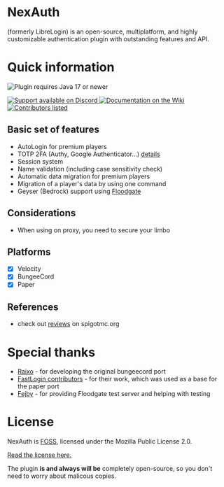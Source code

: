 
# NexAuth

(formerly LibreLogin) is an open-source, multiplatform, and highly customizable authentication plugin with outstanding features and API.

# Quick information

<img src="https://img.shields.io/badge/Java%20version-%2017+-blue?style=for-the-badge&logo=java&logoColor=white"
alt="Plugin requires Java 17 or newer"></img>

<a href="https://discord.gg/HP3CSfCv2v">
<img src="https://img.shields.io/badge/Discord-%20SUPPORT-blue?style=for-the-badge&logo=discord&logoColor=white" 
alt="Support available on Discord"></img>
</a>
<a href="https://github.com/xreatlabs/NexAuth/wiki">
<img src="https://img.shields.io/badge/Documentation-555555?style=for-the-badge&logo=wikipedia" alt="Documentation on the Wiki"></img>
</a>

<a href="https://github.com/xreatlabs/NexAuth/graphs/contributors">
<img src="https://img.shields.io/badge/Contributors-Credits-blue?style=for-the-badge" 
alt="Contributors listed"></img>
</a>

## Basic set of features

- AutoLogin for premium players
- TOTP 2FA (Authy, Google Authenticator...) [details](https://github.com/xreatlabs/NexAuth/wiki/2FA)
- Session system
- Name validation (including case sensitivity check)
- Automatic data migration for premium players
- Migration of a player's data by using one command
- Geyser (Bedrock) support using [Floodgate](https://github.com/xreatlabs/NexAuth/wiki/Floodgate)

## Considerations

- When using on proxy, you need to secure your limbo

## Platforms

- [x] Velocity
- [x] BungeeCord
- [x] Paper

## References

- check out [reviews](https://www.spigotmc.org/resources/nexauth-authorization-plugin-automatic-login-2fa.101040/reviews) on spigotmc.org  

# Special thanks

- [Raixo](https://github.com/RAIXOCZ) - for developing the original bungeecord port
- [FastLogin contributors](https://github.com/games647/FastLogin) - for their work, which was used as a base for the
  paper port
- [Fejby](https://github.com/Fejby) - for providing Floodgate test server and helping with testing

# License

NexAuth is [FOSS](https://en.wikipedia.org/wiki/Free_and_open-source_software), licensed under the Mozilla Public License 2.0.

[Read the license here.](https://github.com/xreatlabs/NexAuth/blob/master/LICENSE)

The plugin **is and always will be** completely open-source, so you don't need to worry about malicous copies.

